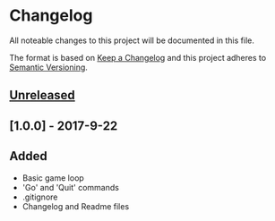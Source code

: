 # Changelog
All noteable changes to this project will be documented in this file.

The format is based on [Keep a Changelog](http://keepachangelog.com/en/1.0.0/)
and this project adheres to [Semantic Versioning](http://semver.org/spec/v2.0.0.html).

## [Unreleased]

## [1.0.0] - 2017-9-22
## Added
- Basic game loop
- 'Go' and 'Quit' commands
- .gitignore
- Changelog and Readme files

[Unreleased]: https://github.com/olivierlacan/keep-a-changelog/compare/v1.0.0...HEAD.
